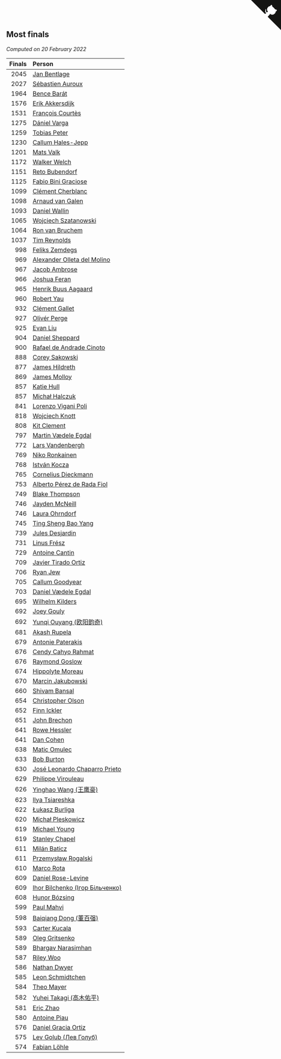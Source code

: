 ## Most finals

*Computed on 20 February 2022*

| Finals | Person |
| ---: | :--- |
| 2045 | [Jan Bentlage](https://www.worldcubeassociation.org/persons/2010BENT01) |
| 2027 | [Sébastien Auroux](https://www.worldcubeassociation.org/persons/2008AURO01) |
| 1964 | [Bence Barát](https://www.worldcubeassociation.org/persons/2008BARA01) |
| 1576 | [Erik Akkersdijk](https://www.worldcubeassociation.org/persons/2005AKKE01) |
| 1531 | [François Courtès](https://www.worldcubeassociation.org/persons/2008COUR01) |
| 1275 | [Dániel Varga](https://www.worldcubeassociation.org/persons/2008VARG01) |
| 1259 | [Tobias Peter](https://www.worldcubeassociation.org/persons/2014PETE03) |
| 1230 | [Callum Hales-Jepp](https://www.worldcubeassociation.org/persons/2012HALE01) |
| 1201 | [Mats Valk](https://www.worldcubeassociation.org/persons/2007VALK01) |
| 1172 | [Walker Welch](https://www.worldcubeassociation.org/persons/2011WELC01) |
| 1151 | [Reto Bubendorf](https://www.worldcubeassociation.org/persons/2012BUBE01) |
| 1125 | [Fabio Bini Graciose](https://www.worldcubeassociation.org/persons/2010GRAC02) |
| 1099 | [Clément Cherblanc](https://www.worldcubeassociation.org/persons/2014CHER05) |
| 1098 | [Arnaud van Galen](https://www.worldcubeassociation.org/persons/2006GALE01) |
| 1093 | [Daniel Wallin](https://www.worldcubeassociation.org/persons/2013WALL03) |
| 1065 | [Wojciech Szatanowski](https://www.worldcubeassociation.org/persons/2011SZAT01) |
| 1064 | [Ron van Bruchem](https://www.worldcubeassociation.org/persons/2003BRUC01) |
| 1037 | [Tim Reynolds](https://www.worldcubeassociation.org/persons/2005REYN01) |
| 998 | [Feliks Zemdegs](https://www.worldcubeassociation.org/persons/2009ZEMD01) |
| 969 | [Alexander Olleta del Molino](https://www.worldcubeassociation.org/persons/2008OLLE01) |
| 967 | [Jacob Ambrose](https://www.worldcubeassociation.org/persons/2010AMBR01) |
| 966 | [Joshua Feran](https://www.worldcubeassociation.org/persons/2011FERA01) |
| 965 | [Henrik Buus Aagaard](https://www.worldcubeassociation.org/persons/2006BUUS01) |
| 960 | [Robert Yau](https://www.worldcubeassociation.org/persons/2009YAUR01) |
| 932 | [Clément Gallet](https://www.worldcubeassociation.org/persons/2004GALL02) |
| 927 | [Olivér Perge](https://www.worldcubeassociation.org/persons/2007PERG01) |
| 925 | [Evan Liu](https://www.worldcubeassociation.org/persons/2009LIUE01) |
| 904 | [Daniel Sheppard](https://www.worldcubeassociation.org/persons/2009SHEP01) |
| 900 | [Rafael de Andrade Cinoto](https://www.worldcubeassociation.org/persons/2007CINO01) |
| 888 | [Corey Sakowski](https://www.worldcubeassociation.org/persons/2011SAKO01) |
| 877 | [James Hildreth](https://www.worldcubeassociation.org/persons/2009HILD01) |
| 869 | [James Molloy](https://www.worldcubeassociation.org/persons/2011MOLL01) |
| 857 | [Katie Hull](https://www.worldcubeassociation.org/persons/2010HULL01) |
| 857 | [Michał Halczuk](https://www.worldcubeassociation.org/persons/2006HALC01) |
| 841 | [Lorenzo Vigani Poli](https://www.worldcubeassociation.org/persons/2007POLI01) |
| 818 | [Wojciech Knott](https://www.worldcubeassociation.org/persons/2011KNOT01) |
| 808 | [Kit Clement](https://www.worldcubeassociation.org/persons/2008CLEM01) |
| 797 | [Martin Vædele Egdal](https://www.worldcubeassociation.org/persons/2013EGDA02) |
| 772 | [Lars Vandenbergh](https://www.worldcubeassociation.org/persons/2003VAND01) |
| 769 | [Niko Ronkainen](https://www.worldcubeassociation.org/persons/2010RONK01) |
| 768 | [István Kocza](https://www.worldcubeassociation.org/persons/2005KOCZ01) |
| 765 | [Cornelius Dieckmann](https://www.worldcubeassociation.org/persons/2009DIEC01) |
| 753 | [Alberto Pérez de Rada Fiol](https://www.worldcubeassociation.org/persons/2011FIOL01) |
| 749 | [Blake Thompson](https://www.worldcubeassociation.org/persons/2010THOM03) |
| 746 | [Jayden McNeill](https://www.worldcubeassociation.org/persons/2012MCNE01) |
| 746 | [Laura Ohrndorf](https://www.worldcubeassociation.org/persons/2009OHRN01) |
| 745 | [Ting Sheng Bao Yang](https://www.worldcubeassociation.org/persons/2008BAOY01) |
| 739 | [Jules Desjardin](https://www.worldcubeassociation.org/persons/2010DESJ01) |
| 731 | [Linus Frész](https://www.worldcubeassociation.org/persons/2011FRES01) |
| 729 | [Antoine Cantin](https://www.worldcubeassociation.org/persons/2010CANT02) |
| 709 | [Javier Tirado Ortiz](https://www.worldcubeassociation.org/persons/2009TIRA01) |
| 706 | [Ryan Jew](https://www.worldcubeassociation.org/persons/2008JEWR01) |
| 705 | [Callum Goodyear](https://www.worldcubeassociation.org/persons/2012GOOD02) |
| 703 | [Daniel Vædele Egdal](https://www.worldcubeassociation.org/persons/2013EGDA01) |
| 695 | [Wilhelm Kilders](https://www.worldcubeassociation.org/persons/2010KILD02) |
| 692 | [Joey Gouly](https://www.worldcubeassociation.org/persons/2007GOUL01) |
| 692 | [Yunqi Ouyang (欧阳韵奇)](https://www.worldcubeassociation.org/persons/2007YUNQ01) |
| 681 | [Akash Rupela](https://www.worldcubeassociation.org/persons/2012RUPE01) |
| 679 | [Antonie Paterakis](https://www.worldcubeassociation.org/persons/2012PATE01) |
| 676 | [Cendy Cahyo Rahmat](https://www.worldcubeassociation.org/persons/2010RAHM02) |
| 676 | [Raymond Goslow](https://www.worldcubeassociation.org/persons/2014GOSL01) |
| 674 | [Hippolyte Moreau](https://www.worldcubeassociation.org/persons/2008MORE02) |
| 670 | [Marcin Jakubowski](https://www.worldcubeassociation.org/persons/2007JAKU01) |
| 660 | [Shivam Bansal](https://www.worldcubeassociation.org/persons/2011BANS02) |
| 654 | [Christopher Olson](https://www.worldcubeassociation.org/persons/2009OLSO01) |
| 652 | [Finn Ickler](https://www.worldcubeassociation.org/persons/2012ICKL01) |
| 651 | [John Brechon](https://www.worldcubeassociation.org/persons/2010BREC01) |
| 641 | [Rowe Hessler](https://www.worldcubeassociation.org/persons/2007HESS01) |
| 641 | [Dan Cohen](https://www.worldcubeassociation.org/persons/2007COHE01) |
| 638 | [Matic Omulec](https://www.worldcubeassociation.org/persons/2010OMUL02) |
| 633 | [Bob Burton](https://www.worldcubeassociation.org/persons/2003BURT01) |
| 630 | [José Leonardo Chaparro Prieto](https://www.worldcubeassociation.org/persons/2011CHAP01) |
| 629 | [Philippe Virouleau](https://www.worldcubeassociation.org/persons/2008VIRO01) |
| 626 | [Yinghao Wang (王鹰豪)](https://www.worldcubeassociation.org/persons/2010WANG07) |
| 623 | [Ilya Tsiareshka](https://www.worldcubeassociation.org/persons/2012TERE01) |
| 622 | [Łukasz Burliga](https://www.worldcubeassociation.org/persons/2013BURL01) |
| 620 | [Michał Pleskowicz](https://www.worldcubeassociation.org/persons/2009PLES01) |
| 619 | [Michael Young](https://www.worldcubeassociation.org/persons/2008YOUN02) |
| 619 | [Stanley Chapel](https://www.worldcubeassociation.org/persons/2016CHAP04) |
| 611 | [Milán Baticz](https://www.worldcubeassociation.org/persons/2005BATI01) |
| 611 | [Przemysław Rogalski](https://www.worldcubeassociation.org/persons/2013ROGA02) |
| 610 | [Marco Rota](https://www.worldcubeassociation.org/persons/2009ROTA01) |
| 609 | [Daniel Rose-Levine](https://www.worldcubeassociation.org/persons/2015ROSE01) |
| 609 | [Ihor Bilchenko (Ігор Більченко)](https://www.worldcubeassociation.org/persons/2011BILC01) |
| 608 | [Hunor Bózsing](https://www.worldcubeassociation.org/persons/2009BOZS01) |
| 599 | [Paul Mahvi](https://www.worldcubeassociation.org/persons/2012MAHV01) |
| 598 | [Baiqiang Dong (董百强)](https://www.worldcubeassociation.org/persons/2008DONG06) |
| 593 | [Carter Kucala](https://www.worldcubeassociation.org/persons/2015KUCA01) |
| 589 | [Oleg Gritsenko](https://www.worldcubeassociation.org/persons/2011GRIT01) |
| 589 | [Bhargav Narasimhan](https://www.worldcubeassociation.org/persons/2011NARA02) |
| 587 | [Riley Woo](https://www.worldcubeassociation.org/persons/2007WOOR01) |
| 586 | [Nathan Dwyer](https://www.worldcubeassociation.org/persons/2011DWYE02) |
| 585 | [Leon Schmidtchen](https://www.worldcubeassociation.org/persons/2010SCHM01) |
| 584 | [Theo Mayer](https://www.worldcubeassociation.org/persons/2012MAYE01) |
| 582 | [Yuhei Takagi (高木佑平)](https://www.worldcubeassociation.org/persons/2008TAKA01) |
| 581 | [Eric Zhao](https://www.worldcubeassociation.org/persons/2010ZHAO19) |
| 580 | [Antoine Piau](https://www.worldcubeassociation.org/persons/2008PIAU01) |
| 576 | [Daniel Gracia Ortiz](https://www.worldcubeassociation.org/persons/2009ORTI01) |
| 575 | [Lev Golub (Лев Голуб)](https://www.worldcubeassociation.org/persons/2014HOLU01) |
| 574 | [Fabian Löhle](https://www.worldcubeassociation.org/persons/2012LAHL01) |


<a href="https://github.com/jonatanklosko/wca_statistics" class="github-corner" aria-label="View source on Github"><svg width="80" height="80" viewBox="0 0 250 250" style="fill:#151513; color:#fff; position: absolute; top: 0; border: 0; right: 0;" aria-hidden="true"><path d="M0,0 L115,115 L130,115 L142,142 L250,250 L250,0 Z"></path><path d="M128.3,109.0 C113.8,99.7 119.0,89.6 119.0,89.6 C122.0,82.7 120.5,78.6 120.5,78.6 C119.2,72.0 123.4,76.3 123.4,76.3 C127.3,80.9 125.5,87.3 125.5,87.3 C122.9,97.6 130.6,101.9 134.4,103.2" fill="currentColor" style="transform-origin: 130px 106px;" class="octo-arm"></path><path d="M115.0,115.0 C114.9,115.1 118.7,116.5 119.8,115.4 L133.7,101.6 C136.9,99.2 139.9,98.4 142.2,98.6 C133.8,88.0 127.5,74.4 143.8,58.0 C148.5,53.4 154.0,51.2 159.7,51.0 C160.3,49.4 163.2,43.6 171.4,40.1 C171.4,40.1 176.1,42.5 178.8,56.2 C183.1,58.6 187.2,61.8 190.9,65.4 C194.5,69.0 197.7,73.2 200.1,77.6 C213.8,80.2 216.3,84.9 216.3,84.9 C212.7,93.1 206.9,96.0 205.4,96.6 C205.1,102.4 203.0,107.8 198.3,112.5 C181.9,128.9 168.3,122.5 157.7,114.1 C157.9,116.9 156.7,120.9 152.7,124.9 L141.0,136.5 C139.8,137.7 141.6,141.9 141.8,141.8 Z" fill="currentColor" class="octo-body"></path></svg></a><style>.github-corner:hover .octo-arm{animation:octocat-wave 560ms ease-in-out}@keyframes octocat-wave{0%,100%{transform:rotate(0)}20%,60%{transform:rotate(-25deg)}40%,80%{transform:rotate(10deg)}}@media (max-width:500px){.github-corner:hover .octo-arm{animation:none}.github-corner .octo-arm{animation:octocat-wave 560ms ease-in-out}}</style>
